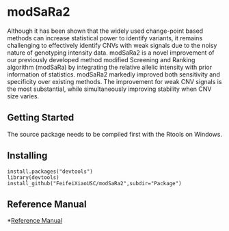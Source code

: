 # modSaRa2
Although it has been shown that the widely used change-point based methods can increase statistical power to identify variants, it remains challenging to effectively identify CNVs with weak signals due to the noisy nature of genotyping intensity data. modSaRa2 is a novel improvement of our previously developed method modified Screening and Ranking algorithm (modSaRa) by integrating the relative allelic intensity with prior information of statistics. modSaRa2 markedly improved both sensitivity and specificity over existing methods. The improvement for weak CNV signals is the most substantial, while simultaneously improving stability when CNV size varies. 
## Getting Started
The source package needs to be compiled first with the Rtools on Windows. 
## Installing
```
install.packages("devtools")
library(devtools)
install_github("FeifeiXiaoUSC/modSaRa2",subdir="Package")
```
## Reference Manual
*[Reference Manual](https://github.com/FeifeiXiaoUSC/modSaRa2/blob/master/modSaRa2-manual.pdf)
